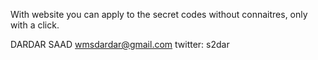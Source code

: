 

With website you can apply to the secret codes without connaitres, only with a click.

DARDAR SAAD
wmsdardar@gmail.com
twitter: s2dar